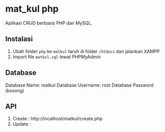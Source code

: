 # mat_kul php

Aplikasi CRUD berbasis PHP dan MySQL.

## Instalasi

1. Ubah folder `php` ke `matkul` taruh di folder `/htdocs` dan jalankan XAMPP
2. Import file `matkul.sql` lewat PHPMyAdmin

## Database

Database Name: matkul
Database Username: root
Database Password (kosong)

## API

1. Create : http://localhost/matkul/create.php
2. Update : 